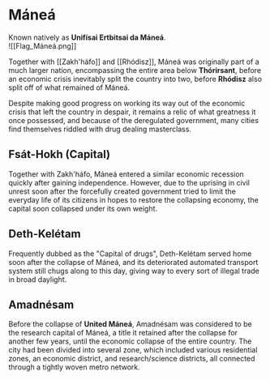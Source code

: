 # Máneá
Known natively as **Unifísai Ertbitsai da Máneá**. \
![[Flag_Máneá.png]]

Together with [[Zakh'háfo]] and [[Rhódisz]], Máneá was originally part of a much larger nation, encompassing the entire area below **Thórirsant**, before an economic crisis inevitably split the country into two, before **Rhódisz** also split off of what remained of Máneá. 

Despite making good progress on working its way out of the economic crisis that left the country in despair, it remains a relic of what greatness it once possessed, and because of the deregulated government, many cities find themselves riddled with drug dealing masterclass.

## Fsát-Hokh (Capital)
Together with Zakh'háfo, Máneá entered a similar economic recession quickly after gaining independence. However, due to the uprising in civil unrest soon after the forcefully created government tried to limit the everyday life of its citizens in hopes to restore the collapsing economy, the capital soon collapsed under its own weight. 

## Deth-Kelétam
Frequently dubbed as the "Capital of drugs", Deth-Kelétam served home soon after the collapse of Máneá, and its deteriorated automated transport system still chugs along to this day, giving way to every sort of illegal trade in broad daylight. 

## Amadnésam
Before the collapse of **United Máneá**, Amadnésam was considered to be the research capital of Máneá, a title it retained after the collapse for another few years, until the economic collapse of the entire country. The city had been divided into several zone, which included various residential zones, an economic district, and research/science districts, all connected through a tightly woven metro network. 
